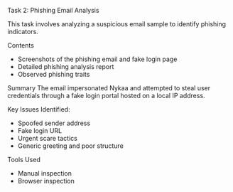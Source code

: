 Task 2: Phishing Email Analysis

This task involves analyzing a suspicious email sample to identify phishing indicators.

Contents
- Screenshots of the phishing email and fake login page
- Detailed phishing analysis report
- Observed phishing traits

Summary
The email impersonated Nykaa and attempted to steal user credentials through a fake login portal hosted on a local IP address.

Key Issues Identified:
- Spoofed sender address
- Fake login URL
- Urgent scare tactics
- Generic greeting and poor structure

Tools Used
- Manual inspection
- Browser inspection
